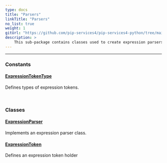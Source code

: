 ```yaml
---
type: docs
title: "Parsers"
linkTitle: "Parsers"
no_list: true
weight: 1
gitUrl: "https://github.com/pip-services4/pip-services4-python/tree/main/pip-services4-expressions-python"
description: >
    This sub-package contains classes used to create expression parsers and expression token holders.
---
```

---
<div class="module-body"> 

### Constants

#### [ExpressionTokenType](expression_token_type)
Defines types of expression tokens.

<br>

### Classes

#### [ExpressionParser](expression_parser)
Implements an expression parser class.

#### [ExpressionToken](expression_token)
Defines an expression token holder


</div>


